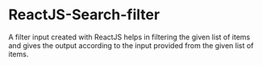 # ReactJS-Search-filter
A filter input created with ReactJS helps in filtering the given list of items and gives the output according to the input provided from the given list of items.
